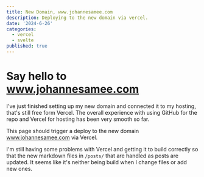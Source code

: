 ```yaml
---
title: New Domain, www.johannesamee.com
description: Deploying to the new domain via vercel.
date: '2024-6-26'
categories:
  - vercel
  - svelte
published: true
---
```


# Say hello to www.johannesamee.com
I've just finished setting up my new domain and connected it to my hosting, that's still free form Vercel. The overall experience with using GitHub for the repo and Vercel for hosting has been very smooth so far.

This page should trigger a deploy to the new domain www.johannesamee.com via Vercel.

I'm still having some problems with Vercel and getting it to build correctly so that the new markdown files in `/posts/` that are handled as posts are updated. It seems like it's neither being build when I change files or add new ones.
